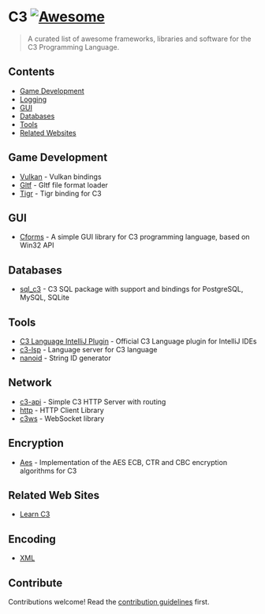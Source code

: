 # C3 [![Awesome](https://awesome.re/badge.svg)](https://awesome.re)

> A curated list of awesome frameworks, libraries and software for the C3 Programming Language.


## Contents

- [Game Development](#game-development)
- [Logging](#logging)
- [GUI](#gui)
- [Databases](#databases)
- [Tools](#tools)
- [Related Websites](#related-web-sites)

## Game Development

- [Vulkan](https://github.com/tonis2/Vulkan.c3) - Vulkan bindings
- [Gltf](https://github.com/tonis2/gltf.c3) - Gltf file format loader
- [Tigr](https://github.com/c3lang/vendor/tree/main/libraries/tigr.c3l) - Tigr binding for C3

## GUI

- [Cforms](https://github.com/kcvinker/cforms) - A simple GUI library for C3 programming language, based on Win32 API

## Databases

- [sql_c3](https://github.com/louis77/sql_c3) - C3 SQL package with support and bindings for PostgreSQL, MySQL, SQLite

## Tools
- [C3 Language IntelliJ Plugin](https://plugins.jetbrains.com/plugin/21619-c3-language) - Official C3 Language plugin for IntelliJ IDEs
- [c3-lsp](https://github.com/pherrymason/c3-lsp) - Language server for C3 language
- [nanoid](https://github.com/fernandolguevara/nanoid.c3l) - String ID generator

## Network
- [c3-api](https://github.com/velikoss/c3-api) - Simple C3 HTTP Server with routing
- [http](https://github.com/tclesius/http.c3) - HTTP Client Library
- [c3ws](https://github.com/tsoding/c3ws) - WebSocket library

## Encryption
- [Aes](https://github.com/konimarti/aes.c3l) - Implementation of the AES ECB, CTR and CBC encryption algorithms for C3

## Related Web Sites

- [Learn C3](https://learn-c3.org/)

## Encoding

- [XML](https://github.com/tonis2/xml.c3)


## Contribute

Contributions welcome! Read the [contribution guidelines](contributing.md) first.
